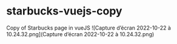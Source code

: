# starbucks-vuejs-copy
Copy of Starbucks page in vueJS
![Capture d’écran 2022-10-22 à 10.24.32.png](Capture d’écran 2022-10-22 à 10.24.32.png)

